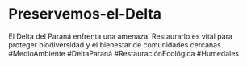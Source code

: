 # Preservemos-el-Delta
El Delta del Paraná enfrenta una amenaza. Restaurarlo es vital para proteger biodiversidad y el bienestar de comunidades cercanas. #MedioAmbiente #DeltaParaná #RestauraciónEcológica #Humedales
